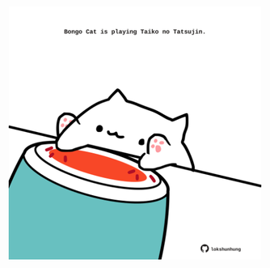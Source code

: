 <!-- built at 16/09/2022, 11:00:54 UTC -->
<p align="center">
  <img width="500" height="500" src="./ReadmeImage.svg">
</p>
